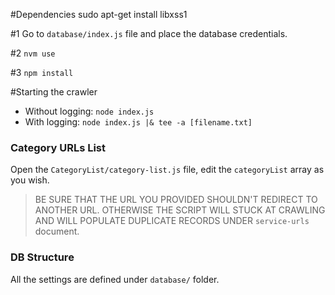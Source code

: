 
#Dependencies
sudo apt-get install libxss1

#1 Go to `database/index.js` file and place the database credentials.

#2
`nvm use`

#3
`npm install`

#Starting the crawler
 - Without logging: `node index.js`
 - With logging: `node index.js |& tee -a [filename.txt] `


### Category URLs List

Open the `CategoryList/category-list.js` file, edit the `categoryList` array as you wish.

> BE SURE THAT THE URL YOU PROVIDED SHOULDN'T REDIRECT TO ANOTHER URL. OTHERWISE THE SCRIPT WILL STUCK AT CRAWLING AND WILL POPULATE DUPLICATE RECORDS UNDER `service-urls` document.

### DB Structure

All the settings are defined under `database/` folder.
